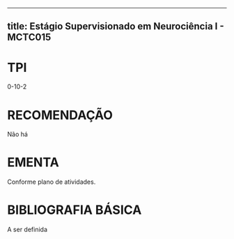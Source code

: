 
---
title: Estágio Supervisionado em Neurociência I - MCTC015 
---

# TPI

0-10-2

# RECOMENDAÇÃO

Não há

# EMENTA

Conforme plano de atividades.

# BIBLIOGRAFIA BÁSICA

A ser definida
        